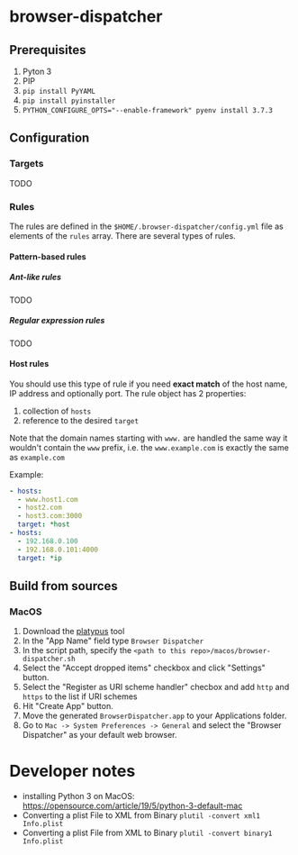 # browser-dispatcher

## Prerequisites
1. Pyton 3
2. PIP
3. `pip install PyYAML`
4. `pip install pyinstaller`
1. `PYTHON_CONFIGURE_OPTS="--enable-framework" pyenv install 3.7.3`


## Configuration

### Targets
TODO

### Rules
The rules are defined in the `$HOME/.browser-dispatcher/config.yml` file as elements of the `rules` array.
There are several types of rules. 

#### Pattern-based rules
##### Ant-like rules
TODO

##### Regular expression rules 
TODO

#### Host rules
You should use this type of rule if you need **exact match** of the host name, IP address and optionally port. 
The rule object has 2 properties:
1. collection of `hosts`
1. reference to the desired `target` 

Note that the domain names starting with `www.` are handled the same way it wouldn't contain the `www` prefix, i.e. the
`www.example.com` is exactly the same as `example.com`   

Example:

```yaml
- hosts:
  - www.host1.com
  - host2.com
  - host3.com:3000
  target: *host
- hosts:
  - 192.168.0.100
  - 192.168.0.101:4000
  target: *ip
```


## Build from sources
### MacOS
1. Download the [platypus](https://sveinbjorn.org/platypus) tool
2. In the "App Name" field type `Browser Dispatcher`
3. In the script path, specify the `<path to this repo>/macos/browser-dispatcher.sh`
4. Select the "Accept dropped items" checkbox and click "Settings" button.
5. Select the "Register as URI scheme handler" checbox and add `http` and `https` to the list if URI schemes
6. Hit "Create App" button.
7. Move the generated `BrowserDispatcher.app` to your Applications folder.
8. Go to `Mac -> System Preferences -> General` and select the "Browser Dispatcher" as your default web browser.	

# Developer notes
* installing Python 3 on MacOS: https://opensource.com/article/19/5/python-3-default-mac
* Converting a plist File to XML from Binary
`plutil -convert xml1 Info.plist`
* Converting a plist File from XML to Binary
`plutil -convert binary1 Info.plist`

